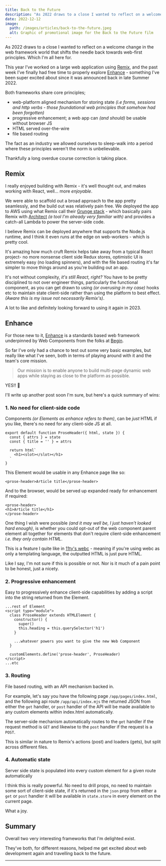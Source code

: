 ```yaml
---
title: Back to the Future
description: "As 2022 draws to a close I wanted to reflect on a welcome change in the web framework world that shifts the needle back towards web-first principles."
date: 2022-12-12
image: 
  path: /images/articles/back-to-the-future.jpeg
  alt: Graphic of promotional image for the Back to the Future film
---
```


As 2022 draws to a close I wanted to reflect on a welcome change in the web framework world that shifts the needle back towards web-first principles. Which I'm all here for. 

This year I’ve worked on a large web application using [Remix](http://remix.run), and the past week I’ve finally had free time to properly explore [Enhance](https://enhance.dev) - something I've been super excited about since it was announced back in late Summer 2022.

Both frameworks share core principles;

- web-platform aligned mechanism for storing state _(i.e forms, sessions and http verbs - those foundational web principles that somehow had been forgotten)_
- progressive enhancement; a web app can _(and should)_ be usable without browser JS
- HTML served over-the-wire
- file based routing 

The fact as an industry we allowed ourselves to sleep-walk into a period where these principles weren't the norm is unbelievable. 

Thankfully a long overdue course correction is taking place.

## Remix

I really enjoyed building with Remix - it's well thought out, and makes working with React, well... more _enjoyable_. 

We were able to scaffold out a broad approach to the app pretty seamlessly, and the build out was relatively pain free. We deployed the app to AWS using what Remix call their [Grunge stack](https://github.com/remix-run/grunge-stack) - which basically pairs Remix with [Architect](https://arc.codes) _(a tool I'm already very familiar with)_ and provides a catch-all Lambda to power the server-side code.

I believe Remix can be deployed anywhere that supports the Node.js runtime, and I think it even runs at the edge on web-workers - which is pretty cool.

It's amazing how much cruft Remix helps take away from a typical React project- no more nonsense client side Redux stores, optimistic UI is extremely easy (no loading spinners), and with the file based routing it's far simpler to move things around as you're building out an app. 

It's not without complexity, _it's still React, right?_ You have to be pretty disciplined to not over engineer things, particularly the functional component, as you can get drawn to using _(or overusing in my case)_ hooks etc to maintain state client-side rather than using the platform to best effect. _(Aware this is my issue not necessarily Remix's)_. 

A lot to like and definitely looking forward to using it again in 2023. 


## Enhance

For those new to it, [Enhance](https://enhance.dev) is a standards based web framework underpinned by Web Components from the folks at [Begin](https://begin.com). 

So far I've only had a chance to test out some very basic examples, but really like what I've seen, both in terms of playing around with it and the team's core mission.

>Our mission is to enable anyone to build multi-page dynamic web apps while staying as close to the platform as possible.

YES!! 🙌 

I'll write up another post soon I'm sure, but here's a quick summary of wins:

### 1. No need for client-side code

Components _(or Elements as enhance refers to them)_, can be _just_ HTML if you like, there's no need for any client-side JS at all. 

```
export default function ProseHeader({ html, state }) {
  const { attrs } = state
  const { title = '' } = attrs

  return html`
    <h1><slot></slot></h1>
  `
}
```

This Element would be usable in any Enhance page like so:
```
<prose-header>Article title</prose-header>
```

And to the browser, would be served up expanded ready for enhancement if required:

```
<prose-header>
<h1>Article title</h1>
</prose-header>
```

One thing I wish were possible _(and it may well be, I just haven't looked hard enough)_, is whether you could opt-out of the web component parent element all together for elements that don't require client-side enhancement
_i.e. they only contain HTML_. 

This is a feature I quite like in [11ty's webc](https://www.11ty.dev/docs/languages/webc/#html-only-components) - meaning if you're using webc as only a templating language, the outputted HTML is just pure HTML. 

Like I say, I'm not sure if this is possible or not. Nor is it much of a pain point to be honest, just a nicety. 

### 2. Progressive enhancement 

Easy to progressively enhance client-side capabilities by adding a script into the string returned from the Element.

```
...rest of Element
<script type="module">
  class ProseHeader extends HTMLElement {
    constructor() {
      super()
      this.heading = this.querySelector('h1')
    }
    
    ...whatever powers you want to give the new Web Component
  }

  customElements.define('prose-header', ProseHeader)
</script>
...etc
```

### 3. Routing

File based routing, with an API mechanism backed in.

For example, let's say you have the following page `/app/pages/index.html`, and the following api route `/app/api/index.mjs` the returned JSON from either the `get` handler, or `post` handler of the API will be made available to any custom elements within index.html automatically. 

The server-side mechanism automatically routes to the `get` handler if the request method is `GET` and likewise to the `post` handler if the request is a `POST`.

This is similar in nature to Remix's actions (post) and loaders (gets), but split across different files. 

### 4. Automatic state

Server side state is populated into every custom element for a given route automatically 

I think this is really powerful. No need to drill props, no need to maintain some sort of client-side state, if it's returned in the `json` prop from either a `get` or `post` handler it will be available in `state.store` in every element on the current page. 

What a joy.

## Summary

Overall two very interesting frameworks that I'm delighted exist. 

They've both, for different reasons, helped me get excited about web development again and travelling back to the future. 

---
